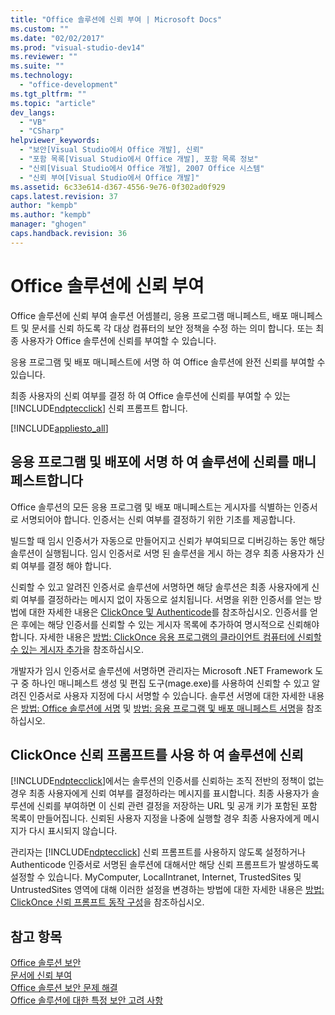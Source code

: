 ```yaml
---
title: "Office 솔루션에 신뢰 부여 | Microsoft Docs"
ms.custom: ""
ms.date: "02/02/2017"
ms.prod: "visual-studio-dev14"
ms.reviewer: ""
ms.suite: ""
ms.technology: 
  - "office-development"
ms.tgt_pltfrm: ""
ms.topic: "article"
dev_langs: 
  - "VB"
  - "CSharp"
helpviewer_keywords: 
  - "보안[Visual Studio에서 Office 개발], 신뢰"
  - "포함 목록[Visual Studio에서 Office 개발], 포함 목록 정보"
  - "신뢰[Visual Studio에서 Office 개발], 2007 Office 시스템"
  - "신뢰 부여[Visual Studio에서 Office 개발]"
ms.assetid: 6c33e614-d367-4556-9e76-0f302ad0f929
caps.latest.revision: 37
author: "kempb"
ms.author: "kempb"
manager: "ghogen"
caps.handback.revision: 36
---
```

# Office 솔루션에 신뢰 부여
  Office 솔루션에 신뢰 부여 솔루션 어셈블리, 응용 프로그램 매니페스트, 배포 매니페스트 및 문서를 신뢰 하도록 각 대상 컴퓨터의 보안 정책을 수정 하는 의미 합니다.  또는 최종 사용자가 Office 솔루션에 신뢰를 부여할 수 있습니다.  
  
 응용 프로그램 및 배포 매니페스트에 서명 하 여 Office 솔루션에 완전 신뢰를 부여할 수 있습니다.  
  
 최종 사용자의 신뢰 여부를 결정 하 여 Office 솔루션에 신뢰를 부여할 수 있는 [!INCLUDE[ndptecclick](../vsto/includes/ndptecclick-md.md)] 신뢰 프롬프트 합니다.  
  
 [!INCLUDE[appliesto_all](../vsto/includes/appliesto-all-md.md)]  
  
##  <a name="Signing"></a> 응용 프로그램 및 배포에 서명 하 여 솔루션에 신뢰를 매니페스트합니다  
 Office 솔루션의 모든 응용 프로그램 및 배포 매니페스트는 게시자를 식별하는 인증서로 서명되어야 합니다.  인증서는 신뢰 여부를 결정하기 위한 기초를 제공합니다.  
  
 빌드할 때 임시 인증서가 자동으로 만들어지고 신뢰가 부여되므로 디버깅하는 동안 해당 솔루션이 실행됩니다.  임시 인증서로 서명 된 솔루션을 게시 하는 경우 최종 사용자가 신뢰 여부를 결정 해야 합니다.  
  
 신뢰할 수 있고 알려진 인증서로 솔루션에 서명하면 해당 솔루션은 최종 사용자에게 신뢰 여부를 결정하라는 메시지 없이 자동으로 설치됩니다.  서명을 위한 인증서를 얻는 방법에 대한 자세한 내용은 [ClickOnce 및 Authenticode](../deployment/clickonce-and-authenticode.md)를 참조하십시오.  인증서를 얻은 후에는 해당 인증서를 신뢰할 수 있는 게시자 목록에 추가하여 명시적으로 신뢰해야 합니다.  자세한 내용은 [방법: ClickOnce 응용 프로그램의 클라이언트 컴퓨터에 신뢰할 수 있는 게시자 추가](../Topic/How%20to:%20Add%20a%20Trusted%20Publisher%20to%20a%20Client%20Computer%20for%20ClickOnce%20Applications.md)을 참조하십시오.  
  
 개발자가 임시 인증서로 솔루션에 서명하면 관리자는 Microsoft .NET Framework 도구 중 하나인 매니페스트 생성 및 편집 도구\(mage.exe\)를 사용하여 신뢰할 수 있고 알려진 인증서로 사용자 지정에 다시 서명할 수 있습니다.  솔루션 서명에 대한 자세한 내용은 [방법: Office 솔루션에 서명](../vsto/how-to-sign-office-solutions.md) 및 [방법: 응용 프로그램 및 배포 매니페스트 서명](../Topic/How%20to:%20Sign%20Application%20and%20Deployment%20Manifests.md)을 참조하십시오.  
  
##  <a name="TrustPrompt"></a> ClickOnce 신뢰 프롬프트를 사용 하 여 솔루션에 신뢰  
 [!INCLUDE[ndptecclick](../vsto/includes/ndptecclick-md.md)]에서는 솔루션의 인증서를 신뢰하는 조직 전반의 정책이 없는 경우 최종 사용자에게 신뢰 여부를 결정하라는 메시지를 표시합니다.  최종 사용자가 솔루션에 신뢰를 부여하면 이 신뢰 관련 결정을 저장하는 URL 및 공개 키가 포함된 포함 목록이 만들어집니다.  신뢰된 사용자 지정을 나중에 실행할 경우 최종 사용자에게 메시지가 다시 표시되지 않습니다.  
  
 관리자는 [!INCLUDE[ndptecclick](../vsto/includes/ndptecclick-md.md)] 신뢰 프롬프트를 사용하지 않도록 설정하거나 Authenticode 인증서로 서명된 솔루션에 대해서만 해당 신뢰 프롬프트가 발생하도록 설정할 수 있습니다.  MyComputer, LocalIntranet, Internet, TrustedSites 및 UntrustedSites 영역에 대해 이러한 설정을 변경하는 방법에 대한 자세한 내용은 [방법: ClickOnce 신뢰 프롬프트 동작 구성](../Topic/How%20to:%20Configure%20the%20ClickOnce%20Trust%20Prompt%20Behavior.md)을 참조하십시오.  
  
## 참고 항목  
 [Office 솔루션 보안](../vsto/securing-office-solutions.md)   
 [문서에 신뢰 부여](../vsto/granting-trust-to-documents.md)   
 [Office 솔루션 보안 문제 해결](../vsto/troubleshooting-office-solution-security.md)   
 [Office 솔루션에 대한 특정 보안 고려 사항](../vsto/specific-security-considerations-for-office-solutions.md)  
  
  